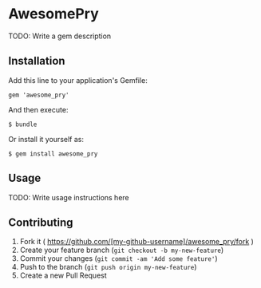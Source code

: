 # AwesomePry

TODO: Write a gem description

## Installation

Add this line to your application's Gemfile:

    gem 'awesome_pry'

And then execute:

    $ bundle

Or install it yourself as:

    $ gem install awesome_pry

## Usage

TODO: Write usage instructions here

## Contributing

1. Fork it ( https://github.com/[my-github-username]/awesome_pry/fork )
2. Create your feature branch (`git checkout -b my-new-feature`)
3. Commit your changes (`git commit -am 'Add some feature'`)
4. Push to the branch (`git push origin my-new-feature`)
5. Create a new Pull Request
